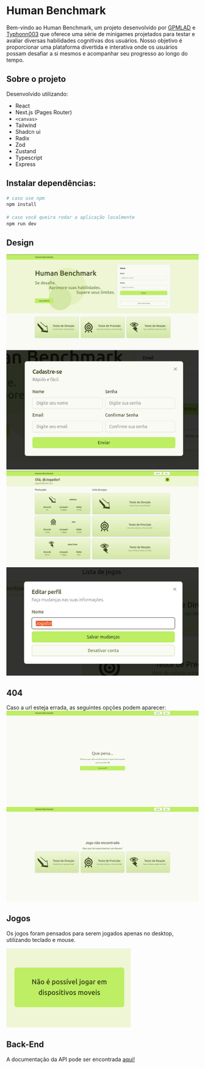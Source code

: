 # Human Benchmark

Bem-vindo ao Human Benchmark, um projeto desenvolvido por [GPMLAD](https://github.com/GPMLAD/) e [Typhonn003](https://github.com/Typhonn003) que oferece uma série de minigames projetados para testar e avaliar diversas habilidades cognitivas dos usuários. Nosso objetivo é proporcionar uma plataforma divertida e interativa onde os usuários possam desafiar a si mesmos e acompanhar seu progresso ao longo do tempo.

## Sobre o projeto

Desenvolvido utilizando:

- React
- Next.js (Pages Router)
- `<canvas>`
- Tailwind
- Shadcn ui
- Radix
- Zod
- Zustand
- Typescript
- Express

## Instalar dependências:

```bash
# caso use npm
npm install

# caso você queira rodar a aplicação localmente
npm run dev

```

## Design

![Home](./public/docSrc/home.png)
![Register](./public/docSrc/register.png)
![Perfil](./public/docSrc/perfil.png)
![Update](./public/docSrc/update.png)

## 404

Caso a url esteja errada, as seguintes opções podem aparecer:
![404 normal](./public/docSrc/404normal.png)
![404 games](./public/docSrc/404games.png)

## Jogos

Os jogos foram pensados para serem jogados apenas no desktop, utilizando teclado e mouse.

![Mobile](./public/docSrc/mobile.png)

## Back-End

A documentação da API pode ser encontrada [aqui!](https://github.com/Typhonn003/human_benchmark_api)
